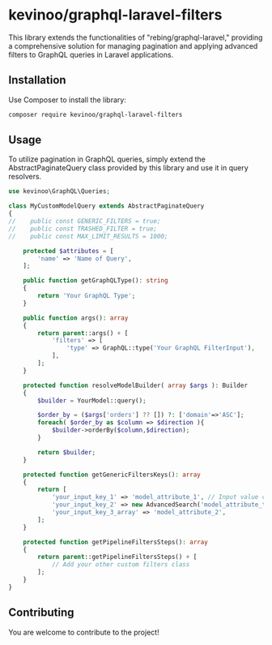 # kevinoo/graphql-laravel-filters
This library extends the functionalities of "rebing/graphql-laravel," providing a comprehensive solution for managing pagination and applying advanced filters to GraphQL queries in Laravel applications.

## Installation
Use Composer to install the library:
```bash
composer require kevinoo/graphql-laravel-filters
```

## Usage
To utilize pagination in GraphQL queries, simply extend the AbstractPaginateQuery class provided by this library and use it in query resolvers.
```php
use kevinoo\GraphQL\Queries;

class MyCustomModelQuery extends AbstractPaginateQuery 
{
//    public const GENERIC_FILTERS = true;
//    public const TRASHED_FILTER = true;
//    public const MAX_LIMIT_RESULTS = 1000;

    protected $attributes = [
        'name' => 'Name of Query',
    ];

    public function getGraphQLType(): string
    {
        return 'Your GraphQL Type';
    }

    public function args(): array
    {
        return parent::args() + [
            'filters' => [
                'type' => GraphQL::type('Your GraphQL FilterInput'),
            ],
        ];
    }

    protected function resolveModelBuilder( array $args ): Builder
    {
        $builder = YourModel::query();

        $order_by = ($args['orders'] ?? []) ?: ['domain'=>'ASC'];
        foreach( $order_by as $column => $direction ){
            $builder->orderBy($column,$direction);
        }

        return $builder;
    }

    protected function getGenericFiltersKeys(): array
    {
        return [
            'your_input_key_1' => 'model_attribute_1', // Input value can be string, int, boolean or array
            'your_input_key_2' => new AdvancedSearch('model_attribute_to_apply_advanced_search'),
            'your_input_key_3_array' => 'model_attribute_2',
        ];
    }

    protected function getPipelineFiltersSteps(): array
    {
        return parent::getPipelineFiltersSteps() + [
            // Add your other custom filters class
        ];
    }
}
```

## Contributing
You are welcome to contribute to the project!
